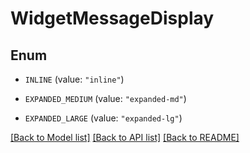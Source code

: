 # WidgetMessageDisplay

## Enum

- `INLINE` (value: `"inline"`)

- `EXPANDED_MEDIUM` (value: `"expanded-md"`)

- `EXPANDED_LARGE` (value: `"expanded-lg"`)

[[Back to Model list]](../README.md#documentation-for-models) [[Back to API list]](../README.md#documentation-for-api-endpoints) [[Back to README]](../README.md)
